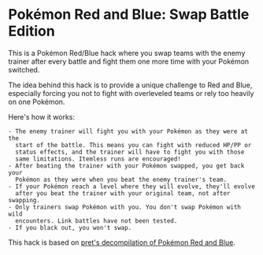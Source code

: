# Pokémon Red and Blue: Swap Battle Edition

This is a Pokémon Red/Blue hack where you swap teams with the enemy trainer
after every battle and fight them one more time with your Pokémon switched.

The idea behind this hack is to provide a unique challenge to Red and Blue,
especially forcing you not to fight with overleveled teams or rely too heavily
on one Pokémon.

Here's how it works:

    - The enemy trainer will fight you with your Pokémon as they were at the
      start of the battle. This means you can fight with reduced HP/PP or
      status effects, and the trainer will have to fight you with those
      same limitations. Itemless runs are encouraged!
    - After beating the trainer with your Pokémon swapped, you get back your
      Pokémon as they were when you beat the enemy trainer's team.
    - If your Pokémon reach a level where they will evolve, they'll evolve
      after you beat the trainer with your original team, not after swapping.
    - Only trainers swap Pokémon with you. You don't swap Pokémon with wild
      encounters. Link battles have not been tested.
    - If you black out, you won't swap.

This hack is based on [pret's decompilation of Pokémon Red and Blue](https://github.com/pret/pokered).
